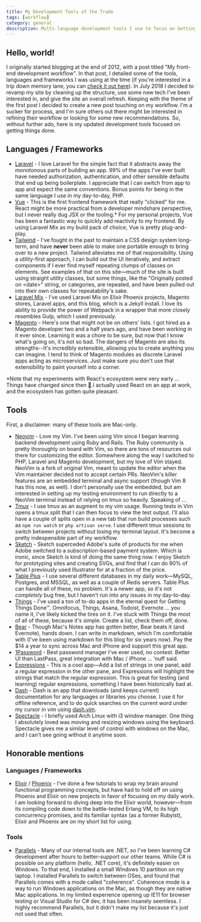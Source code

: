 ```yaml
---
title: My Development Tools of the Trade
tags: [workflow]
category: general
description: Multi-language development tools I use to focus on Getting Things Done
---
```


## Hello, world!

I originally started blogging at the end of 2012, with a post titled "My front-end development workflow". In that post, I detailed some of the tools, languages and frameworks I was using at the time (if you're interested in a trip down memory lane, you can [check it out here][front-end-workflow]). In July 2018 I decided to revamp my site by cleaning up the structure, use some new tech I've been interested in, and give the site an overall refresh. Keeping with the theme of the first post I decided to create a new post touching on my workflow. I'm a sucker for process, and I'm sure others out there might be interested in refining their workflow or looking for some new recommendations. So, without further ado, here is my updated development tools focused on getting things done.

[front-end-workflow]: /blog/2012/my-front-end-development-workflow/

## Languages / Frameworks

- [Laravel][laravel] - I love Laravel for the simple fact that it abstracts away the monotonous parts of building an app. 99% of the apps I've ever built have needed authorization, authentication, and other sensible defaults that end up being boilerplate. I appreciate that I can switch from app to app and expect the same conventions. Bonus points for being in the same language I use in my day-to-day, PHP.
- [Vue][vue] - This is the first frontend framework that really "clicked" for me. React might be more practical from a developer mindshare perspective, but I never really dug JSX or the tooling.\* For my personal projects, Vue has been a fantastic way to quickly add reactivity to my frontend. By using Laravel Mix as my build pack of choice, Vue is pretty plug-and-play.
- [Tailwind][tailwind] - I've fought in the past to maintain a CSS design system long-term, and have **never** been able to make one portable enough to bring over to a new project. Tailwind alleviates me of that responsibility. Using a utility-first approach, I can build out the UI iteratively, and extract components if I ever find myself repeating clumps of classes on elements. See examples of that on this site&mdash;much of the site is built using straight utility classes, but some things, like the "Originally posted on \<date\>" string, or categories, are repeated, and have been pulled out into their own classes for repeatability's sake.
- [Laravel Mix][laravel-mix] - I've used Laravel Mix on Elixir Phoenix projects, Magento stores, Laravel apps, and this blog, which is a Jekyll install. I love its ability to provide the power of Webpack in a wrapper that more closely resembles Gulp, which I used previously.
- [Magento][magento] - Here's one that might not be on others' lists. I got hired as a Magento developer two and a half years ago, and have been working in it ever since. Learning it was a chore to be sure, but now that I know what's going on, it's not so bad. The dangers of Magento are also its strengths--It's incredibly extensible, allowing you to create anything you can imagine. I tend to think of Magento modules as discrete Laravel apps acting as microservices. Just make sure you don't use that extensibility to paint yourself into a corner.

\*Note that my experiments with React's ecosystem were very early … Things have changed since then 🙂.I actually used React on an app at work, and the ecosystem has gotten quite pleasant.

[laravel]: https://laravel.com
[vue]: https://vuejs.org
[tailwind]: https://tailwidcss.com
[laravel-mix]: https://github.com/jeffreyway/laravel-mix
[magento]: https://magento.com

## Tools

First, a disclaimer: many of these tools are Mac-only.

- [Neovim][neovim] - Love my Vim. I've been using Vim since I began learning backend development using Ruby and Rails. The Ruby community is pretty thoroughly on board with Vim, so there are tons of resources out there for customizing the editor. Somewhere along the way I switched to PHP, Laravel and Magento development, but my love of Vim stayed. NeoVim is a fork of original Vim, meant to update the editor when the Vim maintainer decided not to accept certain PRs. NeoVim's killer features are an embedded terminal and async support (though Vim 8 has this now, as well). I don't personally use the embedded, but am interested in setting up my testing environment to run directly to a NeoVim terminal instead of relying on tmux so heavily. Speaking of …
- [Tmux][tmux] - I use tmux as an augment to my vim usage. Running tests in Vim opens a tmux split that I can then focus to view the test output. I'll also have a couple of splits open in a new tab that run build processes such as `npm run watch` or `php artisan serve`. I use different tmux sessions to switch between projects without losing my terminal layout. It's become a pretty indespensible part of my workflow.
- [Sketch][sketch] - Sketch superceded Adobe's suite of products for me when Adobe switched to a subscription-based payment system. Which is ironic, since Sketch is kind of doing the same thing now. I enjoy Sketch for prototyping sites and creating SVGs, and find that I can do 90% of what I previously used Illustrator for at a fraction of the price.
- [Table Plus][table-plus] - I use several different databases in my daily work&mdash;MySQL, Postgres, and MSSQL, as well as a couple of Redis servers. Table Plus can handle all of these, no problem. It's a newer app, so it's not _completely_ bug free, but I haven't run into any issues in my day-to-day.
- [Things][things] - I've used a ton of to-do apps in the eternal quest for Getting Things Done&trade;. Omnifocus, Things, Asana, Todoist, Evernote … you name it, I've likely kicked the tires on it. I've stuck with Things the most of all of these, because it's simple. Create a list, check them off, done.
- [Bear][bear] - Though Mac's Notes app has gotten better, Bear beats it (and Evernote), hands down. I can write in markdown, which I'm comfortable with (I've been using markdown for this blog for six years now). Pay the $14 a year to sync across Mac and iPhone and support this great app.
- [1Password][1password] - Best password manager I've ever used, no contest. Better UI than LastPass, great integration with Mac / iPhone … 'nuff said.
- [Expressions][expressions] - This is a cool app&mdash;Add a list of strings in one panel, add a regular expression in the other pane, and Expressions will highlight the strings that match the regular expression. This is great for testing (and learning) regular expressions, something I have been historically bad at.
- [Dash][dash] - Dash is an app that downloads (and keeps current) documentation for any languages or libraries you choose. I use it for offline reference, and to do quick searches on the current word under my cursor in vim using [dash.vim][vim-dash].
- [Spectacle][spectacle] - I briefly used Arch Linux with i3 window manager. One thing I absolutely loved was moving and resizing windows using the keyboard. Spectacle gives me a similar level of control with windows on the Mac, and I can't see going without it anytime soon.

[neovim]: https://neovim.io
[tmux]: https://github.com/tmux/tmux
[sketch]: https://sketchapp.com
[table-plus]: https://tableplus.io
[things]: https://culturedcode.com/things/
[bear]: http://www.bear-writer.com
[1password]: https://1password.com
[expressions]: https://www.apptorium.com/expressions
[dash]: https://kapeli.com/dash
[vim-dash]: https://github.com/rizzatti/dash.vim
[spectacle]: https://www.spectacleapp.com

## Honorable mentions

### Languages / Frameworks

- [Elixir][elixir] / [Phoenix][phoenix] - I've done a few tutorials to wrap my brain around functional programming concepts, but have had to hold off on using Phoenix and Elixir on new projects in favor of focusing on my daily work. I am looking forward to diving deep into the Elixir world, however&mdash;from its compiling code down to the battle-tested Erlang VM, to its high concurrency promises, and its familiar syntax (as a former Rubyist), Elixir and Phoenix are on my short list for using.

[elixir]: https://elixir-lang.org
[phoenix]: https://phoenixframework.org

### Tools

- [Parallels][parallels] - Many of our internal tools are .NET, so I've been learning C# development after hours to better-support our other teams. While C# is possible on any platform (hello, .NET core), it's definitely easier on Windows. To that end, I installed a small Windows 10 partition on my laptop. I installed Parallels to switch between OSes, and found that Parallels comes with a mode called "coherence". Coherence mode is a way to run Windows applications on the Mac, as though they are native Mac applications. In my limited experience opening up IE11 for browser testing or Visual Studio for C# dev, it has been insanely seemless. I highly recommend Parallels, but it didn't make my list because it's just not used that often.

[parallels]: https://www.parallels.com
